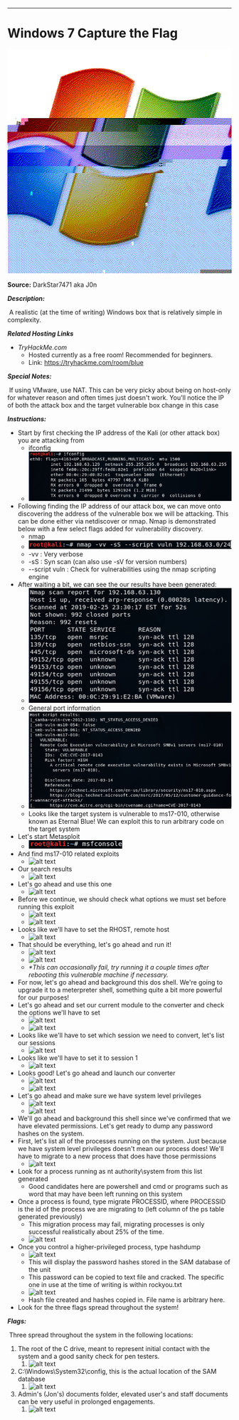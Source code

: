 ****

# Windows 7 Capture the Flag

![alt text](./images/logo.gif?raw=true "Logo")

**Source:** DarkStar7471 aka J0n

***Description:***

​	A realistic (at the time of writing) Windows box that is relatively simple in complexity. 

***Related Hosting Links***

- *TryHackMe.com*
  - Hosted currently as a free room! Recommended for beginners.
  - Link: https://tryhackme.com/room/blue

***Special Notes:***

​	If using VMware, use NAT. This can be very picky about being on host-only for whatever reason and often times just doesn't work. You'll notice the IP of both the attack box and the target vulnerable box change in this case 	



***Instructions:*** 

- Start by first checking the IP address of the Kali (or other attack box) you are attacking from
  - ifconfig
  - ![alt text](./images/ifconfig.png?raw=true "ifconfig")
- Following finding the IP address of our attack box, we can move onto discovering the address of the vulnerable box we will be attacking. This can be done either via netdiscover or nmap. Nmap is demonstrated below with a few select flags added for vulnerability discovery.
  - nmap 
  - ![alt text](./images/nmap-cmd.png?raw=true "nmap-cmd")
  - -vv : Very verbose
  - -sS : Syn scan (can also use -sV for version numbers)
  - --script vuln : Check for vulnerabilities using the nmap scripting engine
- After waiting a bit, we can see the our results have been generated:
  - ![alt text](./images/nmap-results-1.png?raw=true "nmap-results-1")
  - General port information
  - ![alt text](./images/nmap-results-2.png?raw=true "nmap-results-2")
  - Looks like the target system is vulnerable to ms17-010, otherwise known as Eternal Blue! We can exploit this to run arbitrary code on the target system
- Let's start Metasploit
  - ![alt text](./images/msfconsole.png?raw=true "msfconsole")
- And find ms17-010 related exploits
  - ![alt text]()
- Our search results
  - ![alt text]()
- Let's go ahead and use this one
  - ![alt text]()
- Before we continue, we should check what options we must set before running this exploit
  - ![alt text]()
  - ![alt text]()
- Looks like we'll have to set the RHOST, remote host
  - ![alt text]()
- That should be everything, let's go ahead and run it!
  - ![alt text]()
  - ![alt text]()
  - *\*This can occasionally fail, try running it a couple times after rebooting this vulnerable machine if necessary.*
- For now, let's go ahead and background this dos shell. We're going to upgrade it to a meterpreter shell, something quite a bit more powerful for our purposes!
- Let's go ahead and set our current module to the converter and check the options we'll have to set
  - ![alt text]()
  - ![alt text]()
- Looks like we'll have to set which session we need to convert, let's list our sessions
  - ![alt text]()
- Looks like we'll have to set it to session 1
  - ![alt text]()
- Looks good! Let's go ahead and launch our converter
  - ![alt text]()
  - ![alt text]()
- Let's go ahead and make sure we have system level privileges
  - ![alt text]()
  - ![alt text]()
- We'll go ahead and background this shell since we've confirmed that we have elevated permissions. Let's get ready to dump any password hashes on the system.
- First, let's list all of the processes running on the system. Just because we have system level privileges doesn't mean our process does! We'll have to migrate to a new process that does have those permissions
  - ![alt text]()
- Look for a process running as nt authority\system from this list generated
  - Good candidates here are powershell and cmd or programs such as word that may have been left running on this system
- Once a process is found, type migrate PROCESSID, where PROCESSID is the id of the process we are migrating to (left column of the ps table generated previously)
  - This migration process may fail, migrating processes is only successful realistically about 25% of the time.
  - ![alt text]()
- Once you control a higher-privileged process, type hashdump
  - ![alt text]()
  - This will display the password hashes stored in the SAM database of the unit 
  - This password can be copied to text file and cracked. The specific one in use at the time of writing is within rockyou.txt
  - ![alt text]()
  - Hash file created and hashes copied in. File name is arbitrary here. 
- Look for the three flags spread throughout the system!









***Flags:***

​	Three spread throughout the system in the following locations:

1. The root of the C drive, meant to represent initial contact with the system and a good sanity check for pen testers.
   1. ![alt text]()
2. C:\Windows\System32\config, this is the actual location of the SAM database
   1. ![alt text]()
3. Admin's (Jon's) documents folder, elevated user's and staff documents can be very useful in prolonged engagements.
   1. ![alt text]()
